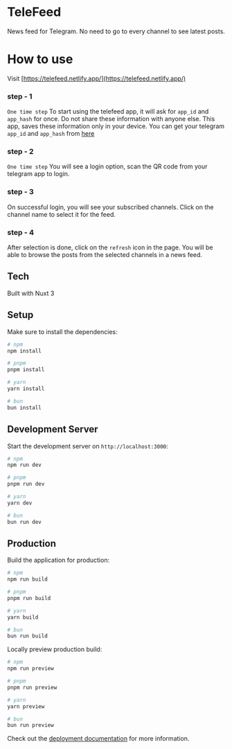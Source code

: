 # TeleFeed

News feed for Telegram. No need to go to every channel to see latest posts.

# How to use
Visit [https://telefeed.netlify.app/](https://telefeed.netlify.app/)

### step - 1
`One time step`
To start using the telefeed app, it will ask for `app_id` and `app_hash` for once. 
Do not share these information with anyone else. This app, saves these information only in your device.
You can get your telegram `app_id` and `app_hash` from [here](https://my.telegram.org/apps)

### step - 2
`One time step`
You will see a login option, scan the QR code from your telegram app to login.

### step - 3
On successful login, you will see your subscribed channels. Click on the channel name to select it for the feed.

### step - 4
After selection is done, click on the `refresh` icon in the page. You will be able to browse the posts from the selected channels in a news feed.

## Tech
Built with Nuxt 3

## Setup

Make sure to install the dependencies:

```bash
# npm
npm install

# pnpm
pnpm install

# yarn
yarn install

# bun
bun install
```

## Development Server

Start the development server on `http://localhost:3000`:

```bash
# npm
npm run dev

# pnpm
pnpm run dev

# yarn
yarn dev

# bun
bun run dev
```

## Production

Build the application for production:

```bash
# npm
npm run build

# pnpm
pnpm run build

# yarn
yarn build

# bun
bun run build
```

Locally preview production build:

```bash
# npm
npm run preview

# pnpm
pnpm run preview

# yarn
yarn preview

# bun
bun run preview
```

Check out the [deployment documentation](https://nuxt.com/docs/getting-started/deployment) for more information.
